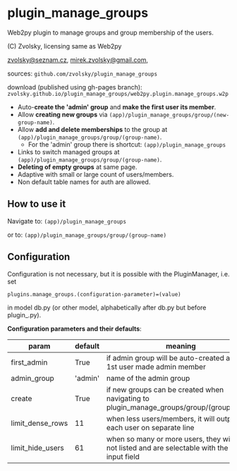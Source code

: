 # plugin_manage_groups
Web2py plugin to manage groups and group membership of the users.

(C) Zvolsky, licensing same as Web2py

zvolsky@seznam.cz, mirek.zvolsky@gmail.com,

sources: ```github.com/zvolsky/plugin_manage_groups```

download (published using gh-pages branch): ```zvolsky.github.io/plugin_manage_groups/web2py.plugin.manage_groups.w2p```

- Auto-**create the 'admin' group** and **make the first user its member**.
- Allow **creating new groups** via ```(app)/plugin_manage_groups/group/(new-group-name)```.
- Allow **add and delete memberships** to the group at ```(app)/plugin_manage_groups/group/(group-name)```.
  - For the 'admin' group there is shortcut: ```(app)/plugin_manage_groups```
- Links to switch managed groups at ```(app)/plugin_manage_groups/group/(group-name)```.
- **Deleting of empty groups** at same page.
- Adaptive with small or large count of users/members.
- Non default table names for auth are allowed.

## How to use it

Navigate to: ```(app)/plugin_manage_groups```

or to: ```(app)/plugin_manage_groups/group/(group-name)```

## Configuration

Configuration is not necessary, but it is possible with the PluginManager, i.e. set
```
plugins.manage_groups.(configuration-parameter)=(value)
```
in model db.py (or other model, alphabetically after db.py but before plugin_.py).

**Configuration parameters and their defaults**:

| param | default | meaning |
| ------ | ------ | ------ |
| first_admin | True | if admin group will be auto-created and the 1st user made admin member |
| admin_group | 'admin' | name of the admin group |
| create | True | if new groups can be created when navigating to plugin_manage_groups/group/(group_name) |
| limit_dense_rows | 11 | when less users/members, it will output each user on separate line |
| limit_hide_users | 61 | when so many or more users, they will be not listed and are selectable with the html input field |
